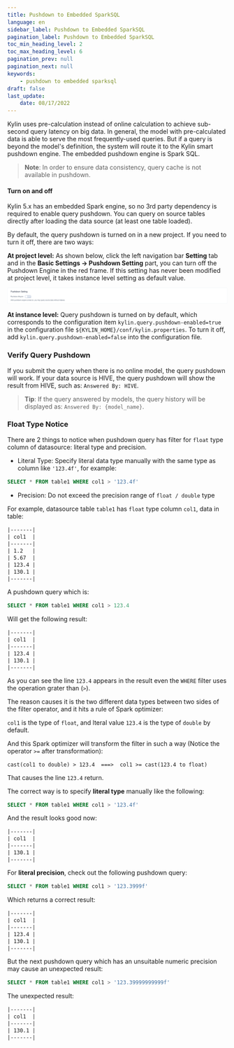 ```yaml
---
title: Pushdown to Embedded SparkSQL
language: en
sidebar_label: Pushdown to Embedded SparkSQL
pagination_label: Pushdown to Embedded SparkSQL
toc_min_heading_level: 2
toc_max_heading_level: 6
pagination_prev: null
pagination_next: null
keywords:
    - pushdown to embedded sparksql
draft: false
last_update:
    date: 08/17/2022
---
```



Kylin uses pre-calculation instead of online calculation to achieve sub-second query latency on big data. In general, the model with pre-calculated data is able to serve the most frequently-used queries. But if a query is beyond the model's definition, the system will route it to the Kylin smart pushdown engine. The embedded pushdown engine is Spark SQL.

> **Note**: In order to ensure data consistency, query cache is not available in pushdown.



#### Turn on and off

Kylin 5.x has an embedded Spark engine, so no 3rd party dependency is required to enable query pushdown. You can query on source tables directly after loading the data source (at least one table loaded).

By default, the query pushdown is turned on in a new project. If you need to turn it off, there are two ways:

**At project level:** As shown below, click the left navigation bar **Setting** tab and in the **Basic Settings -> Pushdown Setting** part, you can turn off the Pushdown Engine in the red frame. If this setting has never been modified at project level, it takes instance level setting as default value.

![Turn off Query Pushdown at Project Level](images/query_pushdown.png)

**At instance level:** Query pushdown is turned on by default, which corresponds to the configuration item `kylin.query.pushdown-enabled=true` in the configuration file `${KYLIN_HOME}/conf/kylin.properties`. To turn it off, add `kylin.query.pushdown-enabled=false` into the configuration file.



### Verify Query Pushdown

If you submit the query when there is no online model, the query pushdown will work. If your data source is HIVE, the query pushdown will show the result from HIVE, such as: `Answered By: HIVE`.

> **Tip**: If the query answered by models, the query history will be displayed as: `Answered By: {model_name}`.



### Float Type Notice

There are 2 things to notice when pushdown query has filter for `float` type column of datasource: literal type and precision.

* Literal Type: Specify literal data type manually with the same type as column like `'123.4f'`, for example:

```sql
SELECT * FROM table1 WHERE col1 > '123.4f'
```

* Precision: Do not exceed the precision range of `float / double` type


For example, datasource table `table1` has `float` type column `col1`, data in table:

```text
|-------|
| col1  |
|-------|
| 1.2   |
| 5.67  |
| 123.4 |
| 130.1 |
|-------|
```

A pushdown query which is:

```sql
SELECT * FROM table1 WHERE col1 > 123.4
```

Will get the following result:

```text
|-------|
| col1  |
|-------|
| 123.4 |
| 130.1 |
|-------|
```

As you can see the line `123.4` appears in the result even the `WHERE` filter uses the operation grater than (`>`).

The reason causes it is the two different data types between two sides of the filter operator, and it hits a rule of Spark optimizer:

`col1` is the type of `float`, and lteral value `123.4` is the type of `double` by default.

And this Spark optimizer will transform the filter in such a way (Notice the operator `>=` after transformation):

```text
cast(col1 to double) > 123.4  ===>  col1 >= cast(123.4 to float)
```

That causes the line `123.4` return.

The correct way is to specify **literal type** manually like the following:

```sql
SELECT * FROM table1 WHERE col1 > '123.4f'
```

And the result looks good now:

```text
|-------|
| col1  |
|-------|
| 130.1 |
|-------|
```

For **literal precision**, check out the following pushdown query:

```sql
SELECT * FROM table1 WHERE col1 > '123.3999f'
```

Which returns a correct result:

```text
|-------|
| col1  |
|-------|
| 123.4 |
| 130.1 |
|-------|
```

But the next pushdown query which has an unsuitable numeric precision may cause an unexpected result:

```sql
SELECT * FROM table1 WHERE col1 > '123.39999999999f'
```

The unexpected result:

```text
|-------|
| col1  |
|-------|
| 130.1 |
|-------|
```

